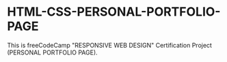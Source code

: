 # HTML-CSS-PERSONAL-PORTFOLIO-PAGE
 This is freeCodeCamp "RESPONSIVE WEB DESIGN" Certification Project (PERSONAL PORTFOLIO PAGE).
